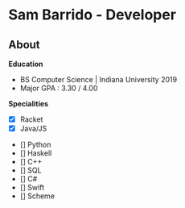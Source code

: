 # Sam Barrido - Developer
## About
**Education**
- BS Computer Science &#124; Indiana University 2019
- Major GPA : 3.30 / 4.00

**Specialities**
-  [x] Racket
-  [x] Java/JS
-  [] Python
-  [] Haskell
-  [] C++
-  [] SQL
-  [] C#
-  [] Swift
-  [] Scheme
